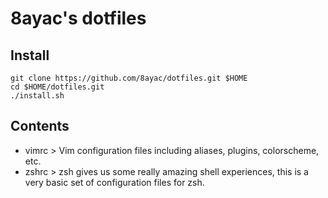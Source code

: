 # 8ayac's dotfiles

## Install
```
git clone https://github.com/8ayac/dotfiles.git $HOME
cd $HOME/dotfiles.git
./install.sh
```

## Contents

* vimrc > Vim configuration files including aliases, plugins, colorscheme, etc.
* zshrc > zsh gives us some really amazing shell experiences, this is a very basic set of configuration files for zsh.

